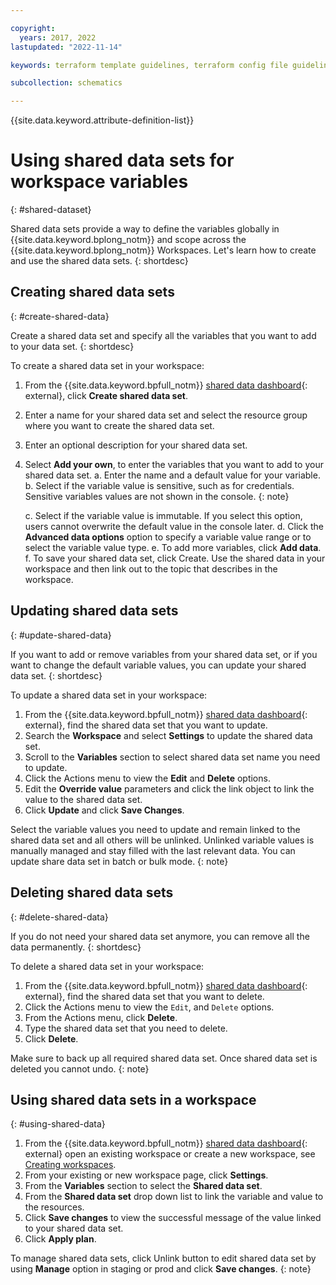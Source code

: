 ```yaml
---

copyright:
  years: 2017, 2022
lastupdated: "2022-11-14"

keywords: terraform template guidelines, terraform config file guidelines, sample terraform files, terraform provider, terraform variables, terraform input variables, terraform template

subcollection: schematics

---
```


{{site.data.keyword.attribute-definition-list}}

# Using shared data sets for workspace variables
{: #shared-dataset}

Shared data sets provide a way to define the variables globally in {{site.data.keyword.bplong_notm}} and scope across the {{site.data.keyword.bplong_notm}} Workspaces. Let's learn how to create and use the shared data sets.
{: shortdesc}

## Creating shared data sets
{: #create-shared-data}

Create a shared data set and specify all the variables that you want to add to your data set.
{: shortdesc}

To create a shared data set in your workspace:
1. From the {{site.data.keyword.bpfull_notm}} [shared data dashboard](https://cloud.ibm.com/schematics){: external}, click **Create shared data set**.
2. Enter a name for your shared data set and select the resource group where you want to create the shared data set.
3. Enter an optional description for your shared data set.
4. Select **Add your own**, to enter the variables that you want to add to your shared data set.
    a. Enter the name and a default value for your variable.
    b. Select if the variable value is sensitive, such as for credentials. Sensitive variables values are not shown in the console. 
    {: note}

    c. Select if the variable value is immutable. If you select this option, users cannot overwrite the default value in the console later.
    d. Click the **Advanced data options** option to specify a variable value range or to select the variable value type.
    e. To add more variables, click **Add data**.
    f. To save your shared data set, click Create.
Use the shared data in your workspace and then link out to the topic that describes in the workspace.

## Updating shared data sets
{: #update-shared-data}

If you want to add or remove variables from your shared data set, or if you want to change the default variable values, you can update your shared data set.
{: shortdesc}

To update a shared data set in your workspace:
1. From the {{site.data.keyword.bpfull_notm}} [shared data dashboard](https://cloud.ibm.com/schematics){: external}, find the shared data set that you want to update.
2. Search the **Workspace** and select **Settings** to update the shared data set.
3. Scroll to the **Variables** section to select shared data set name you need to update.
4. Click the Actions menu to view the **Edit** and **Delete** options.
5. Edit the **Override value** parameters and click the link object to link the value to the shared data set.
6. Click **Update** and click **Save Changes**.

Select the variable values you need to update and remain linked to the shared data set and all others will be unlinked. Unlinked variable values is manually managed and stay filled with the last relevant data.
You can update share data set in batch or bulk mode.
{: note}


## Deleting shared data sets
{: #delete-shared-data}

If you do not need your shared data set anymore, you can remove all the data permanently.
{: shortdesc}

To delete a shared data set in your workspace:
1. From the {{site.data.keyword.bpfull_notm}} [shared data dashboard](https://cloud.ibm.com/schematics){: external}, find the shared data set that you want to delete.
2. Click the Actions menu to view the `Edit`, and `Delete` options.
3. From the Actions menu, click **Delete**.
4. Type the shared data set that you need to delete.
5. Click **Delete**.

Make sure to back up all required shared data set. Once shared data set is deleted you cannot undo.
{: note}

## Using shared data sets in a workspace
{: #using-shared-data}

1. From the {{site.data.keyword.bpfull_notm}} [shared data dashboard](https://cloud.ibm.com/schematics){: external} open an existing workspace or create a new workspace, see [Creating workspaces](/docs/schematics?topic=schematics-workspace-setup#create-workspace). 
2. From your existing or new workspace page, click **Settings**.
3. From the **Variables** section to select the **Shared data set**.
4. From the **Shared data set** drop down list to link the variable and value to the resources.
5. Click **Save changes** to view the successful message of the value linked to your shared data set.
6. Click **Apply plan**.

To manage shared data sets, click Unlink button to edit shared data set by using **Manage** option in staging or prod and click **Save changes**.
{: note}




